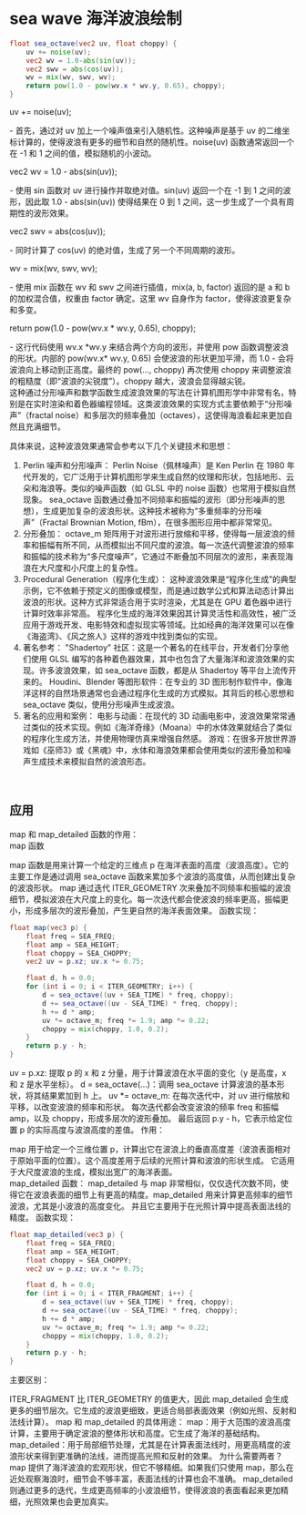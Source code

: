 <h1>sea wave 海洋波浪绘制</h1>

```glsl
float sea_octave(vec2 uv, float choppy) {
    uv += noise(uv);        
    vec2 wv = 1.0-abs(sin(uv));
    vec2 swv = abs(cos(uv));    
    wv = mix(wv, swv, wv);
    return pow(1.0 - pow(wv.x * wv.y, 0.65), choppy);
}
```

<p>uv += noise(uv);</p>
- 首先，通过对 uv 加上一个噪声值来引入随机性。这种噪声是基于 uv 的二维坐标计算的，使得波浪有更多的细节和自然的随机性。noise(uv) 函数通常返回一个在 -1 和 1 之间的值，模拟随机的小波动。

<p>vec2 wv = 1.0 - abs(sin(uv));</p>
- 使用 sin 函数对 uv 进行操作并取绝对值。sin(uv) 返回一个在 -1 到 1 之间的波形，因此取 1.0 - abs(sin(uv)) 使得结果在 0 到 1 之间，这一步生成了一个具有周期性的波形效果。

<p>vec2 swv = abs(cos(uv));</p>
- 同时计算了 cos(uv) 的绝对值，生成了另一个不同周期的波形。

<p>wv = mix(wv, swv, wv);</p>
- 使用 mix 函数在 wv 和 swv 之间进行插值，mix(a, b, factor) 返回的是 a 和 b 的加权混合值，权重由 factor 确定。这里 wv 自身作为 factor，使得波浪更复杂和多变。

<p>return pow(1.0 - pow(wv.x * wv.y, 0.65), choppy);</p>
- 这行代码使用 wv.x *wv.y 来结合两个方向的波形，并使用 pow 函数调整波浪的形状。内部的 pow(wv.x* wv.y, 0.65) 会使波浪的形状更加平滑，而 1.0 - 会将波浪向上移动到正高度。最终的 pow(..., choppy) 再次使用 choppy 来调整波浪的粗糙度（即“波浪的尖锐度”）。choppy 越大，波浪会显得越尖锐。


<br>
这种通过分形噪声和数学函数生成波浪效果的写法在计算机图形学中非常有名，特别是在实时渲染和着色器编程领域。这类波浪效果的实现方式主要依赖于“分形噪声”（fractal noise）和多层次的频率叠加（octaves），这使得海浪看起来更加自然且充满细节。

具体来说，这种波浪效果通常会参考以下几个关键技术和思想：

1. Perlin 噪声和分形噪声：
Perlin Noise（佩林噪声）是 Ken Perlin 在 1980 年代开发的，它广泛用于计算机图形学来生成自然的纹理和形状，包括地形、云朵和海浪等。类似的噪声函数（如 GLSL 中的 noise 函数）也常用于模拟自然现象。
sea_octave 函数通过叠加不同频率和振幅的波形（即分形噪声的思想），生成更加复杂的波浪形状。这种技术被称为“多重频率的分形噪声”（Fractal Brownian Motion, fBm），在很多图形应用中都非常常见。
2. 分形叠加：
octave_m 矩阵用于对波形进行放缩和平移，使得每一层波浪的频率和振幅有所不同，从而模拟出不同尺度的波浪。每一次迭代调整波浪的频率和振幅的技术称为“多尺度噪声”，它通过不断叠加不同层次的波形，来表现海浪在大尺度和小尺度上的复杂性。
3. Procedural Generation（程序化生成）：
这种波浪效果是“程序化生成”的典型示例，它不依赖于预定义的图像或模型，而是通过数学公式和算法动态计算出波浪的形状。这种方式非常适合用于实时渲染，尤其是在 GPU 着色器中进行计算时效率非常高。
程序化生成的海洋效果因其计算灵活性和高效性，被广泛应用于游戏开发、电影特效和虚拟现实等领域。比如经典的海洋效果可以在像《海盗湾》、《风之旅人》这样的游戏中找到类似的实现。
4. 著名参考：
"Shadertoy" 社区：这是一个著名的在线平台，开发者们分享他们使用 GLSL 编写的各种着色器效果，其中也包含了大量海洋和波浪效果的实现。许多波浪效果，如 sea_octave 函数，都是从 Shadertoy 等平台上流传开来的。
Houdini、Blender 等图形软件：在专业的 3D 图形制作软件中，像海洋这样的自然场景通常也会通过程序化生成的方式模拟。其背后的核心思想和 sea_octave 类似，使用分形噪声生成波浪。
5. 著名的应用和案例：
电影与动画：在现代的 3D 动画电影中，波浪效果常常通过类似的技术实现。例如《海洋奇缘》（Moana）中的水体效果就结合了类似的程序化生成方法，并使用物理仿真来增强自然感。
游戏：在很多开放世界游戏如《巫师3》或《黑魂》中，水体和海浪效果都会使用类似的波形叠加和噪声生成技术来模拟自然的波浪形态。




<br>
<h2>应用</h2>
map 和 map_detailed 函数的作用：<br>
map 函数

map 函数是用来计算一个给定的三维点 p 在海洋表面的高度（波浪高度）。它的主要工作是通过调用 sea_octave 函数来累加多个波浪的高度值，从而创建出复杂的波浪形状。
map 通过迭代 ITER_GEOMETRY 次来叠加不同频率和振幅的波浪细节，模拟波浪在大尺度上的变化。每一次迭代都会使波浪的频率更高，振幅更小，形成多层次的波形叠加，产生更自然的海洋表面效果。
函数实现：

```glsl
float map(vec3 p) {
    float freq = SEA_FREQ;
    float amp = SEA_HEIGHT;
    float choppy = SEA_CHOPPY;
    vec2 uv = p.xz; uv.x *= 0.75;

    float d, h = 0.0;    
    for (int i = 0; i < ITER_GEOMETRY; i++) {        
        d = sea_octave((uv + SEA_TIME) * freq, choppy);
        d += sea_octave((uv - SEA_TIME) * freq, choppy);
        h += d * amp;        
        uv *= octave_m; freq *= 1.9; amp *= 0.22;
        choppy = mix(choppy, 1.0, 0.2);
    }
    return p.y - h;
}
```

uv = p.xz: 提取 p 的 x 和 z 分量，用于计算波浪在水平面的变化（y 是高度，x 和 z 是水平坐标）。
d = sea_octave(...)：调用 sea_octave 计算波浪的基本形状，将其结果累加到 h 上。
uv *= octave_m: 在每次迭代中，对 uv 进行缩放和平移，以改变波浪的频率和形状。
每次迭代都会改变波浪的频率 freq 和振幅 amp，以及 choppy，形成多层次的波形叠加。
最后返回 p.y - h，它表示给定位置 p 的实际高度与波浪高度的差值。
作用：

map 用于给定一个三维位置 p，计算出它在波浪上的垂直高度差（波浪表面相对于原始平面的位置）。这个高度差用于后续的光照计算和波浪的形状生成。
它适用于大尺度波浪的生成，模拟出宽广的海洋表面。
<br>
map_detailed 函数：
map_detailed 与 map 非常相似，仅仅迭代次数不同，使得它在波浪表面的细节上有更高的精度。map_detailed 用来计算更高频率的细节波浪，尤其是小波浪的高度变化。
并且它主要用于在光照计算中提高表面法线的精度。
函数实现：

```glsl
float map_detailed(vec3 p) {
    float freq = SEA_FREQ;
    float amp = SEA_HEIGHT;
    float choppy = SEA_CHOPPY;
    vec2 uv = p.xz; uv.x *= 0.75;

    float d, h = 0.0;    
    for (int i = 0; i < ITER_FRAGMENT; i++) {        
        d = sea_octave((uv + SEA_TIME) * freq, choppy);
        d += sea_octave((uv - SEA_TIME) * freq, choppy);
        h += d * amp;        
        uv *= octave_m; freq *= 1.9; amp *= 0.22;
        choppy = mix(choppy, 1.0, 0.2);
    }
    return p.y - h;
}
```
主要区别：

ITER_FRAGMENT 比 ITER_GEOMETRY 的值更大，因此 map_detailed 会生成更多的细节层次。它生成的波浪更细致，更适合局部表面效果（例如光照、反射和法线计算）。
map 和 map_detailed 的具体用途：
map：用于大范围的波浪高度计算，主要用于确定波浪的整体形状和高度。它生成了海洋的基础结构。
map_detailed：用于局部细节处理，尤其是在计算表面法线时，用更高精度的波浪形状来得到更准确的法线，进而提高光照和反射的效果。
为什么需要两者？
map 提供了海洋波浪的宏观形状，但它不够精细。如果我们只使用 map，那么在近处观察海浪时，细节会不够丰富，表面法线的计算也会不准确。
map_detailed 则通过更多的迭代，生成更高频率的小波浪细节，使得波浪的表面看起来更加精细，光照效果也会更加真实。
